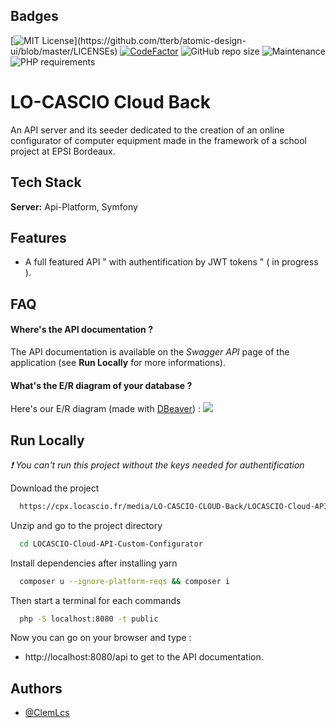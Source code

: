 
## Badges

[![MIT License](https://img.shields.io/apm/l/atomic-design-ui.svg?)](https://github.com/tterb/atomic-design-ui/blob/master/LICENSEs)
[![CodeFactor](https://www.codefactor.io/repository/github/l-clem/bidgames/badge)](https://www.codefactor.io/repository/github/l-clem/bidgames)
![GitHub repo size](https://img.shields.io/github/repo-size/L-Clem/BidGames)
![Maintenance](https://img.shields.io/maintenance/yes/2022)
![PHP requirements](https://img.shields.io/badge/php%20version-%3D8.0.13-blue)
# LO-CASCIO Cloud Back

An API server and its seeder dedicated to the creation of an online configurator of computer equipment made in the framework of a school project at EPSI Bordeaux.


## Tech Stack

**Server:** Api-Platform, Symfony


## Features

- A full featured API " with authentification by JWT tokens " ( in progress ).


## FAQ

#### Where's the API documentation ?

The API documentation is available on the *Swagger API* page of the application (see **Run Locally** for more informations).

#### What's the E/R diagram of your database ?

Here's our E/R diagram (made with [DBeaver](https://dbeaver.io/)) :
![](https://cpx.locascio.fr/media/LO-CASCIO-CLOUD-Back/2.png)


## Run Locally
*❗ You can't run this project without the keys needed for authentification*

Download the project

```bash
  https://cpx.locascio.fr/media/LO-CASCIO-CLOUD-Back/LOCASCIO-Cloud-API-Custom-Configurator.zip
```

Unzip and go to the project directory

```bash
  cd LOCASCIO-Cloud-API-Custom-Configurator
```

Install dependencies after installing yarn

```bash
  composer u --ignore-platform-reqs && composer i 
```

Then start a terminal for each commands

```bash
  php -S localhost:8080 -t public
```

Now you can go on your browser and type :
- http://localhost:8080/api to get to the API documentation.

## Authors
- [@ClemLcs](https://github.com/ClemLcs)
